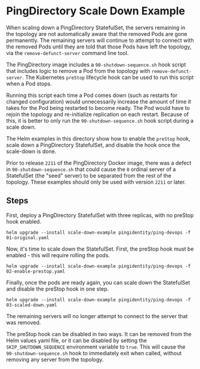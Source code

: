 # PingDirectory Scale Down Example
When scaling down a PingDirectory StatefulSet, the servers remaining in the topology are not automatically aware that the removed Pods are gone permanently. The remaining servers will continue to attempt to connect with the removed Pods until they are told that those Pods have left the topology, via the `remove-defunct-server` command line tool.

The PingDirectory image includes a `90-shutdown-sequence.sh` hook script that includes logic to remove a Pod from the topology with `remove-defunct-server`. The Kubernetes `preStop` lifecycle hook can be used to run this script when a Pod stops.

Running this script each time a Pod comes down (such as restarts for changed configuration) would unnecessarily increase the amount of time it takes for the Pod being restarted to become ready. The Pod would have to rejoin the topology and re-initialize replication on each restart. Because of this, it is better to only run the `90-shutdown-sequence.sh` hook script during a scale down.

The Helm examples in this directory show how to enable the `preStop` hook, scale down a PingDirectory StatefulSet, and disable the hook once the scale-down is done.

Prior to release `2211` of the PingDirectory Docker image, there was a defect in `90-shutdown-sequence.sh` that could cause the `0` ordinal server of a StatefulSet (the "seed" server) to be separated from the rest of the topology. These examples should only be used with version `2211` or later.

## Steps
First, deploy a PingDirectory StatefulSet with three replicas, with no preStop hook enabled.
```
helm upgrade --install scale-down-example pingidentity/ping-devops -f 01-original.yaml
```

Now, it's time to scale down the StatefulSet. First, the preStop hook must be enabled - this will require rolling the pods.
```
helm upgrade --install scale-down-example pingidentity/ping-devops -f 02-enable-prestop.yaml
```

Finally, once the pods are ready again, you can scale down the StatefulSet and disable the preStop hook in one step.
```
helm upgrade --install scale-down-example pingidentity/ping-devops -f 03-scaled-down.yaml
```

The remaining servers will no longer attempt to connect to the server that was removed.

The preStop hook can be disabled in two ways. It can be removed from the Helm values yaml file, or it can be disabled by setting the `SKIP_SHUTDOWN_SEQUENCE` environment variable to `true`. This will cause the `90-shutdown-sequence.sh` hook to immediately exit when called, without removing any server from the topology.
